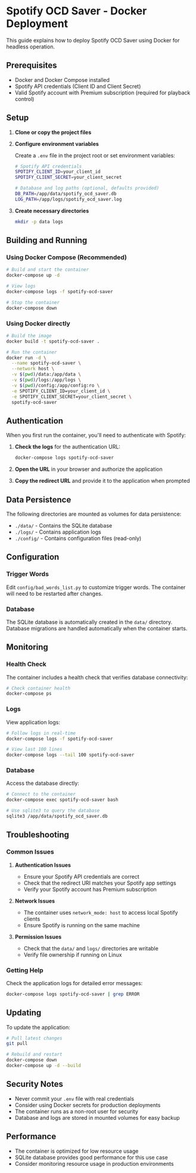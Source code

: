 # Spotify OCD Saver - Docker Deployment

This guide explains how to deploy Spotify OCD Saver using Docker for headless operation.

## Prerequisites

- Docker and Docker Compose installed
- Spotify API credentials (Client ID and Client Secret)
- Valid Spotify account with Premium subscription (required for playback control)

## Setup

1. **Clone or copy the project files**

2. **Configure environment variables**
   
   Create a `.env` file in the project root or set environment variables:
   ```bash
   # Spotify API credentials
   SPOTIFY_CLIENT_ID=your_client_id
   SPOTIFY_CLIENT_SECRET=your_client_secret
   
   # Database and log paths (optional, defaults provided)
   DB_PATH=/app/data/spotify_ocd_saver.db
   LOG_PATH=/app/logs/spotify_ocd_saver.log
   ```

3. **Create necessary directories**
   ```bash
   mkdir -p data logs
   ```

## Building and Running

### Using Docker Compose (Recommended)

```bash
# Build and start the container
docker-compose up -d

# View logs
docker-compose logs -f spotify-ocd-saver

# Stop the container
docker-compose down
```

### Using Docker directly

```bash
# Build the image
docker build -t spotify-ocd-saver .

# Run the container
docker run -d \
  --name spotify-ocd-saver \
  --network host \
  -v $(pwd)/data:/app/data \
  -v $(pwd)/logs:/app/logs \
  -v $(pwd)/config:/app/config:ro \
  -e SPOTIFY_CLIENT_ID=your_client_id \
  -e SPOTIFY_CLIENT_SECRET=your_client_secret \
  spotify-ocd-saver
```

## Authentication

When you first run the container, you'll need to authenticate with Spotify:

1. **Check the logs** for the authentication URL:
   ```bash
   docker-compose logs spotify-ocd-saver
   ```

2. **Open the URL** in your browser and authorize the application

3. **Copy the redirect URL** and provide it to the application when prompted

## Data Persistence

The following directories are mounted as volumes for data persistence:

- `./data/` - Contains the SQLite database
- `./logs/` - Contains application logs
- `./config/` - Contains configuration files (read-only)

## Configuration

### Trigger Words

Edit `config/bad_words_list.py` to customize trigger words. The container will need to be restarted after changes.

### Database

The SQLite database is automatically created in the `data/` directory. Database migrations are handled automatically when the container starts.

## Monitoring

### Health Check

The container includes a health check that verifies database connectivity:

```bash
# Check container health
docker-compose ps
```

### Logs

View application logs:

```bash
# Follow logs in real-time
docker-compose logs -f spotify-ocd-saver

# View last 100 lines
docker-compose logs --tail 100 spotify-ocd-saver
```

### Database

Access the database directly:

```bash
# Connect to the container
docker-compose exec spotify-ocd-saver bash

# Use sqlite3 to query the database
sqlite3 /app/data/spotify_ocd_saver.db
```

## Troubleshooting

### Common Issues

1. **Authentication Issues**
   - Ensure your Spotify API credentials are correct
   - Check that the redirect URI matches your Spotify app settings
   - Verify your Spotify account has Premium subscription

2. **Network Issues**
   - The container uses `network_mode: host` to access local Spotify clients
   - Ensure Spotify is running on the same machine

3. **Permission Issues**
   - Check that the `data/` and `logs/` directories are writable
   - Verify file ownership if running on Linux

### Getting Help

Check the application logs for detailed error messages:

```bash
docker-compose logs spotify-ocd-saver | grep ERROR
```

## Updating

To update the application:

```bash
# Pull latest changes
git pull

# Rebuild and restart
docker-compose down
docker-compose up -d --build
```

## Security Notes

- Never commit your `.env` file with real credentials
- Consider using Docker secrets for production deployments
- The container runs as a non-root user for security
- Database and logs are stored in mounted volumes for easy backup

## Performance

- The container is optimized for low resource usage
- SQLite database provides good performance for this use case
- Consider monitoring resource usage in production environments